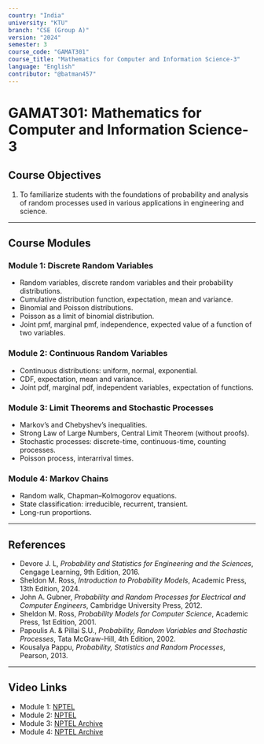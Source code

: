 ```yaml
---
country: "India"
university: "KTU"
branch: "CSE (Group A)"
version: "2024"
semester: 3
course_code: "GAMAT301"
course_title: "Mathematics for Computer and Information Science-3"
language: "English"
contributor: "@batman457"
---
```


# GAMAT301: Mathematics for Computer and Information Science-3

## Course Objectives
1. To familiarize students with the foundations of probability and analysis of random processes used in various applications in engineering and science.

---

## Course Modules

### Module 1: Discrete Random Variables
- Random variables, discrete random variables and their probability distributions.
- Cumulative distribution function, expectation, mean and variance.
- Binomial and Poisson distributions.
- Poisson as a limit of binomial distribution.
- Joint pmf, marginal pmf, independence, expected value of a function of two variables.  

### Module 2: Continuous Random Variables
- Continuous distributions: uniform, normal, exponential.
- CDF, expectation, mean and variance.
- Joint pdf, marginal pdf, independent variables, expectation of functions.  

### Module 3: Limit Theorems and Stochastic Processes
- Markov’s and Chebyshev’s inequalities.
- Strong Law of Large Numbers, Central Limit Theorem (without proofs).
- Stochastic processes: discrete-time, continuous-time, counting processes.
- Poisson process, interarrival times.  

### Module 4: Markov Chains
- Random walk, Chapman–Kolmogorov equations.
- State classification: irreducible, recurrent, transient.
- Long-run proportions.
  
---

## References
- Devore J. L, *Probability and Statistics for Engineering and the Sciences*, Cengage Learning, 9th Edition, 2016.  
- Sheldon M. Ross, *Introduction to Probability Models*, Academic Press, 13th Edition, 2024.  
- John A. Gubner, *Probability and Random Processes for Electrical and Computer Engineers*, Cambridge University Press, 2012.  
- Sheldon M. Ross, *Probability Models for Computer Science*, Academic Press, 1st Edition, 2001.  
- Papoulis A. & Pillai S.U., *Probability, Random Variables and Stochastic Processes*, Tata McGraw-Hill, 4th Edition, 2002.  
- Kousalya Pappu, *Probability, Statistics and Random Processes*, Pearson, 2013.

---

## Video Links
- Module 1: [NPTEL](https://onlinecourses.nptel.ac.in/noc22_mg31/preview)  
- Module 2: [NPTEL](https://onlinecourses.nptel.ac.in/noc22_mg31/preview)  
- Module 3: [NPTEL Archive](https://archive.nptel.ac.in/courses/108/103/108103112/)  
- Module 4: [NPTEL Archive](https://archive.nptel.ac.in/courses/108/103/108103112/)


